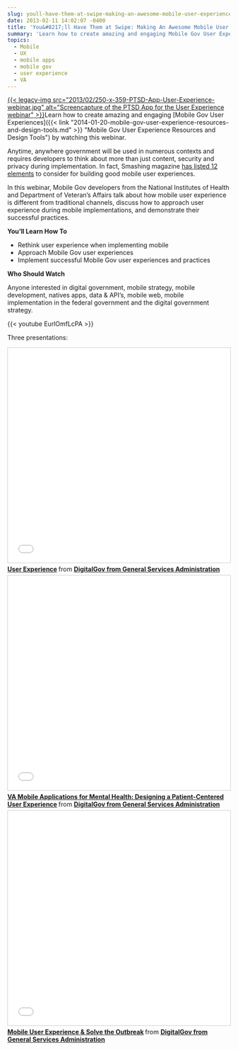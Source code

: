 ```yaml
---
slug: youll-have-them-at-swipe-making-an-awesome-mobile-user-experience-webinar
date: 2013-02-11 14:02:07 -0400
title: 'You&#8217;ll Have Them at Swipe: Making An Awesome Mobile User Experience Webinar'
summary: 'Learn how to create amazing and engaging Mobile Gov User Experiences by watching this webinar. Anytime, anywhere government will be used in numerous contexts and requires developers to think about more than just content, security and privacy during implementation. In fact, Smashing magazine'
topics:
  - Mobile
  - UX
  - mobile apps
  - mobile gov
  - user experience
  - VA
---
```


[{{< legacy-img src="2013/02/250-x-359-PTSD-App-User-Experience-webinar.jpg" alt="Screencapture of the PTSD App for the User Experience webinar" >}}](https://sites.usa.gov/howtomobile/files/2011/05/PTSD_App.jpg)Learn how to create amazing and engaging [Mobile Gov User Experiences]({{< link "2014-01-20-mobile-gov-user-experience-resources-and-design-tools.md" >}} "Mobile Gov User Experience Resources and Design Tools") by watching this webinar.

Anytime, anywhere government will be used in numerous contexts and requires developers to think about more than just content, security and privacy during implementation. In fact, Smashing magazine [has listed 12 elements](http://mobile.smashingmagazine.com/2012/07/12/elements-mobile-user-experience/) to consider for building good mobile user experiences.

In this webinar, Mobile Gov developers from the National Institutes of Health and Department of Veteran&#8217;s Affairs talk about how mobile user experience is different from traditional channels, discuss how to approach user experience during mobile implementations, and demonstrate their successful practices.

**You&#8217;ll Learn How To**

  * Rethink user experience when implementing mobile
  * Approach Mobile Gov user experiences
  * Implement successful Mobile Gov user experiences and practices

**Who Should Watch**

Anyone interested in digital government, mobile strategy, mobile development, natives apps, data & API’s, mobile web, mobile implementation in the federal government and the digital government strategy.

{{< youtube EurlOmfLcPA >}}

Three presentations:

<iframe src="//www.slideshare.net/slideshow/embed_code/key/iV2wVHqZzvhn4R" width="595" height="485" frameborder="0" marginwidth="0" marginheight="0" scrolling="no" style="border:1px solid #CCC; border-width:1px; margin-bottom:5px; max-width: 100%;" allowfullscreen> </iframe> <div style="margin-bottom:5px"> <strong> <a href="//www.slideshare.net/DigitalGov/user-experiencedavidhale" title="User Experience" target="_blank" alt="Slides: User experience with David Hale">User Experience</a> </strong> from <strong><a href="https://www.slideshare.net/DigitalGov" target="_blank">DigitalGov from General Services Administration</a></strong> </div>

<iframe src="//www.slideshare.net/slideshow/embed_code/key/6OHLMVQm0FyOcA" width="595" height="485" frameborder="0" marginwidth="0" marginheight="0" scrolling="no" style="border:1px solid #CCC; border-width:1px; margin-bottom:5px; max-width: 100%;" allowfullscreen> </iframe> <div style="margin-bottom:5px"> <strong> <a href="//www.slideshare.net/DigitalGov/va-applicationsformentalhealth" title="VA Mobile Applications for Mental Health: Designing a Patient-Centered User Experience" target="_blank" alt="Slides: Designing a Patient-Centered User Experience">VA Mobile Applications for Mental Health: Designing a Patient-Centered User Experience</a> </strong> from <strong><a href="https://www.slideshare.net/DigitalGov" target="_blank">DigitalGov from General Services Administration</a></strong> </div>

<iframe src="//www.slideshare.net/slideshow/embed_code/key/2HpcTuhtgSzV7C" width="595" height="485" frameborder="0" marginwidth="0" marginheight="0" scrolling="no" style="border:1px solid #CCC; border-width:1px; margin-bottom:5px; max-width: 100%;" allowfullscreen> </iframe> <div style="margin-bottom:5px"> <strong> <a href="//www.slideshare.net/DigitalGov/mobile-userexperiencesolveoutbreak" title="Mobile User Experience &amp; Solve the Outbreak" target="_blank" alt="Slides: Mobile User Experience">Mobile User Experience &amp; Solve the Outbreak</a> </strong> from <strong><a href="https://www.slideshare.net/DigitalGov" target="_blank">DigitalGov from General Services Administration</a></strong> </div>
